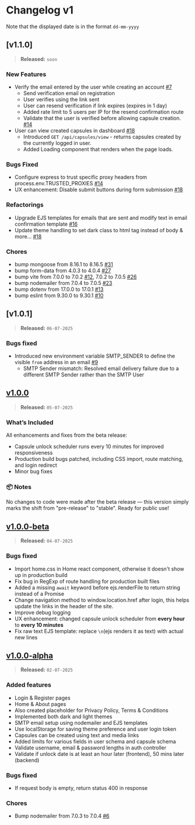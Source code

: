 # Changelog v1

Note that the displayed date is in the format `dd-mm-yyyy`

## [v1.1.0]

> **Released:** `soon`

### New Features

- Verify the email entered by the user while creating an account [#7]
    - Send verification email on registration
    - User verifies using the link sent
    - User can resend verification if link expires (expires in 1 day)
    - Added rate limit to 5 users per IP for the resend confirmation route
    - Validate that the user is verified before allowing capsule creation. [#14]
- User can view created capsules in dashboard [#18]
    - Introduced `GET /api/capsules/view` - returns capsules created by the currently logged in user.
    - Added Loading component that renders when the page loads.

### Bugs Fixed

- Configure express to trust specific proxy headers from process.env.TRUSTED_PROXIES [#14]
- UX enhancement: Disable submit buttons during form submission [#18]

### Refactorings

- Upgrade EJS templates for emails that are sent and modify text in email confirmation template [#16]
- Update theme handling to set dark class to html tag instead of body & more... [#18]

### Chores

- bump mongoose from 8.16.1 to 8.16.5 [#31]
- bump form-data from 4.0.3 to 4.0.4 [#27]
- bump vite from 7.0.0 to 7.0.2 [#12], 7.0.2 to 7.0.5 [#26]
- bump nodemailer from 7.0.4 to 7.0.5 [#23]
- bump dotenv from 17.0.0 to 17.0.1 [#13]
- bump eslint from 9.30.0 to 9.30.1 [#10]


## [v1.0.1]

> **Released:** `06-07-2025`

### Bugs fixed

- Introduced new environment variable SMTP_SENDER to define the visible `from` address in an email [#9]
    - SMTP Sender mismatch: Resolved email delivery failure due to a different SMTP Sender rather than the SMTP User


## [v1.0.0]

> **Released:** `05-07-2025`

### What’s Included

All enhancements and fixes from the beta release:
- Capsule unlock scheduler runs every 10 minutes for improved responsiveness
- Production build bugs patched, including CSS import, route matching, and login redirect
- Minor bug fixes

### 📦 Notes

No changes to code were made after the beta release — this version simply marks the shift from "pre-release" to "stable". Ready for public use!


## [v1.0.0-beta]

> **Released:** `04-07-2025`

### Bugs fixed

- Import home.css in Home react component, otherwise it doesn't show up in production build
- Fix bug in RegExp of route handling for production built files
- Added a missing `await` keyword before ejs.renderFile to return string instead of a Promise
- Change navigation method to window.location.href after login, this helps update the links in the header of the site.
- Improve debug logging
- UX enhancement: changed capsule unlock scheduler from **every hour** to **every 10 minutes**
- Fix raw text EJS template: replace `\n`(ejs renders it as text) with actual new lines


## [v1.0.0-alpha]

> **Released:** `02-07-2025`

### Added features

- Login & Register pages
- Home & About pages
- Also created placeholder for Privacy Policy, Terms & Conditions
- Implemented both dark and light themes
- SMTP email setup using nodemailer and EJS templates
- Use localStorage for saving theme preference and user login token
- Capsules can be created using text and media links
- Added limits for various fields in user schema and capsule schema
- Validate username, email & password lengths in auth controller
- Validate if unlock date is at least an hour later (frontend), 50 mins later (backend)

### Bugs fixed

- If request body is empty, return status 400 in response

### Chores

- Bump nodemailer from 7.0.3 to 7.0.4 [#6](https://github.com/PuneetGopinath/chrono-capsule/pull/6)


[#31]: https://github.com/PuneetGopinath/chrono-capsule/pull/31
[#27]: https://github.com/PuneetGopinath/chrono-capsule/pull/27
[#26]: https://github.com/PuneetGopinath/chrono-capsule/pull/26
[#23]: https://github.com/PuneetGopinath/chrono-capsule/pull/23
[#18]: https://github.com/PuneetGopinath/chrono-capsule/pull/18
[#16]: https://github.com/PuneetGopinath/chrono-capsule/pull/16
[#14]: https://github.com/PuneetGopinath/chrono-capsule/pull/14
[#13]: https://github.com/PuneetGopinath/chrono-capsule/pull/13
[#12]: https://github.com/PuneetGopinath/chrono-capsule/pull/12
[#10]: https://github.com/PuneetGopinath/chrono-capsule/pull/10
[#9]: https://github.com/PuneetGopinath/chrono-capsule/pull/9
[#7]: https://github.com/PuneetGopinath/chrono-capsule/pull/7

[v1.0.0]: https://github.com/PuneetGopinath/chrono-capsule/releases/tag/v1.0.0
[v1.0.0-beta]: https://github.com/PuneetGopinath/chrono-capsule/releases/tag/v1.0.0-beta
[v1.0.0-alpha]: https://github.com/PuneetGopinath/chrono-capsule/releases/tag/v1.0.0-alpha
